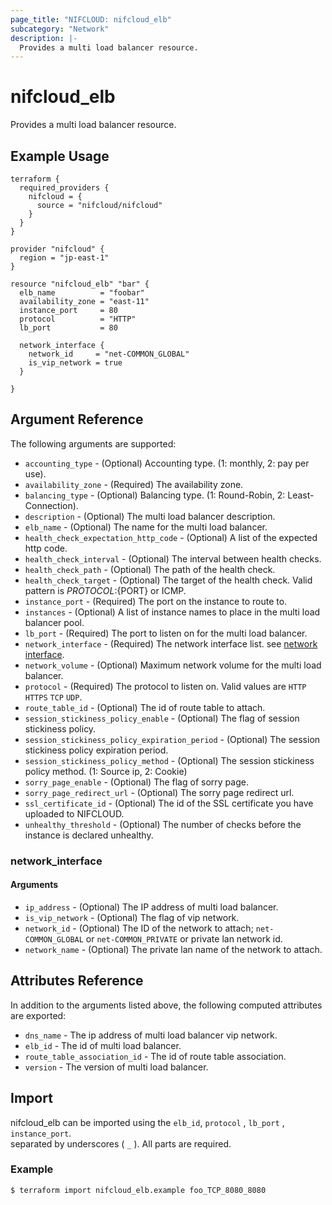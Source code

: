 ```yaml
---
page_title: "NIFCLOUD: nifcloud_elb"
subcategory: "Network"
description: |-
  Provides a multi load balancer resource.
---
```


# nifcloud_elb

Provides a multi load balancer resource.

## Example Usage

```hcl
terraform {
  required_providers {
    nifcloud = {
      source = "nifcloud/nifcloud"
    }
  }
}

provider "nifcloud" {
  region = "jp-east-1"
}

resource "nifcloud_elb" "bar" {
  elb_name          = "foobar"
  availability_zone = "east-11"
  instance_port     = 80
  protocol          = "HTTP"
  lb_port           = 80

  network_interface {
    network_id     = "net-COMMON_GLOBAL"
    is_vip_network = true
  }

}

```

## Argument Reference

The following arguments are supported:


* `accounting_type` - (Optional) Accounting type. (1: monthly, 2: pay per use).
* `availability_zone` - (Required) The availability zone.
* `balancing_type` - (Optional) Balancing type. (1: Round-Robin, 2: Least-Connection).
* `description` - (Optional) The multi load balancer description.
* `elb_name` - (Optional) The name for the multi load balancer.
* `health_check_expectation_http_code` - (Optional) A list of the expected http code.
* `health_check_interval` - (Optional) The interval between health checks.
* `health_check_path` - (Optional) The path of the health check.
* `health_check_target` - (Optional) The target of the health check. Valid pattern is ${PROTOCOL}:${PORT} or ICMP.
* `instance_port` - (Required) The port on the instance to route to.
* `instances` - (Optional) A list of instance names to place in the multi load balancer pool.
* `lb_port` - (Required) The port to listen on for the multi load balancer.
* `network_interface` - (Required) The network interface list. see [network interface](#network-interface).
* `network_volume` - (Optional) Maximum network volume for the multi load balancer.
* `protocol` - (Required) The protocol to listen on. Valid values are `HTTP` `HTTPS` `TCP` `UDP`.
* `route_table_id` - (Optional) The id of route table to attach.
* `session_stickiness_policy_enable` - (Optional) The flag of session stickiness policy.
* `session_stickiness_policy_expiration_period` - (Optional) The session stickiness policy expiration period.
* `session_stickiness_policy_method` - (Optional) The session stickiness policy method. (1: Source ip, 2: Cookie)
* `sorry_page_enable` - (Optional) The flag of sorry page.
* `sorry_page_redirect_url` - (Optional) The sorry page redirect url.
* `ssl_certificate_id` - (Optional) The id of the SSL certificate you have uploaded to NIFCLOUD.
* `unhealthy_threshold` - (Optional) The number of checks before the instance is declared unhealthy.

### network_interface

#### Arguments

* `ip_address` - (Optional) The IP address of multi load balancer.
* `is_vip_network` - (Optional) The flag of vip network.
* `network_id` - (Optional) The ID of the network to attach; `net-COMMON_GLOBAL` or `net-COMMON_PRIVATE` or private lan network id.
* `network_name` - (Optional) The private lan name of the network to attach.

## Attributes Reference

In addition to the arguments listed above, the following computed attributes are exported:


* `dns_name` - The ip address of multi load balancer vip network.
* `elb_id` - The id of multi load balancer.
* `route_table_association_id` - The id of route table association.
* `version` - The version of multi load balancer.

## Import

nifcloud_elb can be imported using the `elb_id`, `protocol` , `lb_port` , `instance_port`.  
separated by underscores ( `_` ). All parts are required.

### Example

```
$ terraform import nifcloud_elb.example foo_TCP_8080_8080
```
